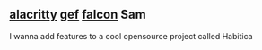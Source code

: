 [alacritty](https://github.com/jwilm/alacritty)
[gef](https://github.com/hugsy/gef)
[falcon](https://github.com/falconre/falcon)
Sam
-----------------------------------------------
I wanna add features to a cool opensource project called Habitica



